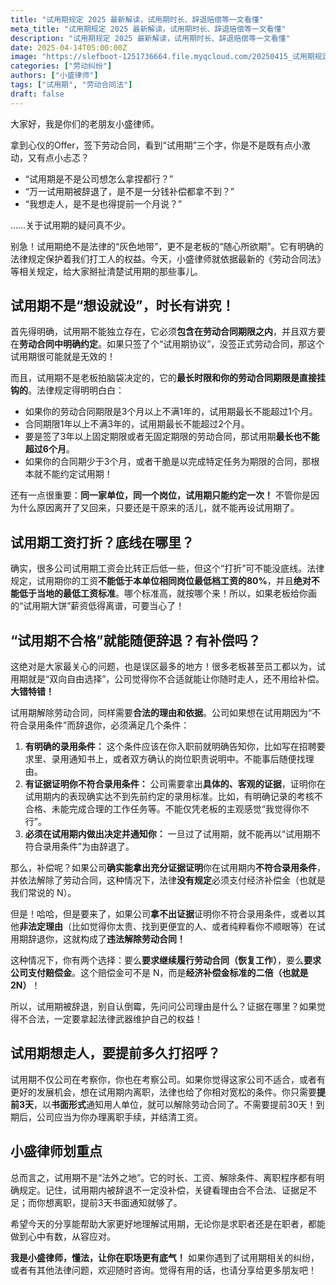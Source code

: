 ```yaml
---
title: "试用期规定 2025 最新解读，试用期时长、辞退赔偿等一文看懂"
meta_title: "试用期规定 2025 最新解读，试用期时长、辞退赔偿等一文看懂"
description: "试用期规定 2025 最新解读，试用期时长、辞退赔偿等一文看懂"
date: 2025-04-14T05:00:00Z
image: "https://slefboot-1251736664.file.myqcloud.com/20250415_试用期规定.png/webp"
categories: ["劳动纠纷"]
authors: ["小盛律师"]
tags: ["试用期", "劳动合同法"]
draft: false
---
```


大家好，我是你们的老朋友小盛律师。

拿到心仪的Offer，签下劳动合同，看到“试用期”三个字，你是不是既有点小激动，又有点小忐忑？

- “试用期是不是公司想怎么拿捏都行？”
- “万一试用期被辞退了，是不是一分钱补偿都拿不到？”
- “我想走人，是不是也得提前一个月说？”

……关于试用期的疑问真不少。

别急！试用期绝不是法律的“灰色地带”，更不是老板的“随心所欲期”。它有明确的法律规定保护着我们打工人的权益。今天，小盛律师就依据最新的《劳动合同法》等相关规定，给大家掰扯清楚试用期的那些事儿。

## 试用期不是“想设就设”，时长有讲究！

首先得明确，试用期不能独立存在，它必须**包含在劳动合同期限之内**，并且双方要在**劳动合同中明确约定**。如果只签了个“试用期协议”，没签正式劳动合同，那这个试用期很可能就是无效的！

而且，试用期不是老板拍脑袋决定的，它的**最长时限和你的劳动合同期限是直接挂钩的**。法律规定得明明白白：

* 如果你的劳动合同期限是3个月以上不满1年的，试用期最长不能超过1个月。
* 合同期限1年以上不满3年的，试用期最长不能超过2个月。
* 要是签了3年以上固定期限或者无固定期限的劳动合同，那试用期**最长也不能超过6个月**。
* 如果你的合同期少于3个月，或者干脆是以完成特定任务为期限的合同，那根本就不能约定试用期！

还有一点很重要：**同一家单位，同一个岗位，试用期只能约定一次！** 不管你是因为什么原因离开了又回来，只要还是干原来的活儿，就不能再设试用期了。

## 试用期工资打折？底线在哪里？

确实，很多公司试用期工资会比转正后低一些，但这个“打折”可不能没底线。法律规定，试用期你的工资**不能低于本单位相同岗位最低档工资的80%**，并且**绝对不能低于当地的最低工资标准**。哪个标准高，就按哪个来！所以，如果老板给你画的“试用期大饼”薪资低得离谱，可要当心了！

## “试用期不合格”就能随便辞退？有补偿吗？

这绝对是大家最关心的问题，也是误区最多的地方！很多老板甚至员工都以为，试用期就是“双向自由选择”，公司觉得你不合适就能让你随时走人，还不用给补偿。**大错特错！**

试用期解除劳动合同，同样需要**合法的理由和依据**。公司如果想在试用期因为“不符合录用条件”而辞退你，必须满足几个条件：

1.  **有明确的录用条件：** 这个条件应该在你入职前就明确告知你，比如写在招聘要求里、录用通知书上，或者双方确认的岗位职责说明中。不能事后随便找理由。
2.  **有证据证明你不符合录用条件：** 公司需要拿出**具体的、客观的证据**，证明你在试用期内的表现确实达不到先前约定的录用标准。比如，有明确记录的考核不合格、未能完成合理的工作任务等。不能仅凭老板的主观感觉“我觉得你不行”。
3.  **必须在试用期内做出决定并通知你：** 一旦过了试用期，就不能再以“试用期不符合录用条件”为由辞退了。

那么，补偿呢？如果公司**确实能拿出充分证据证明**你在试用期内**不符合录用条件**，并依法解除了劳动合同，这种情况下，法律**没有规定**必须支付经济补偿金（也就是我们常说的 N）。

但是！哈哈，但是要来了，如果公司**拿不出证据**证明你不符合录用条件，或者以其他**非法定理由**（比如觉得你太贵、找到更便宜的人、或者纯粹看你不顺眼等）在试用期辞退你，这就构成了**违法解除劳动合同！**

这种情况下，你有两个选择：要么**要求继续履行劳动合同（恢复工作）**，要么**要求公司支付赔偿金**。这个赔偿金可不是 N，而是**经济补偿金标准的二倍（也就是2N）**！

所以，试用期被辞退，别自认倒霉，先问问公司理由是什么？证据在哪里？如果觉得不合法，一定要拿起法律武器维护自己的权益！

## 试用期想走人，要提前多久打招呼？

试用期不仅公司在考察你，你也在考察公司。如果你觉得这家公司不适合，或者有更好的发展机会，想在试用期内离职，法律也给了你相对宽松的条件。你只需要**提前3天**，以**书面形式**通知用人单位，就可以解除劳动合同了。不需要提前30天！到期后，公司应当为你办理离职手续，并结清工资。

## 小盛律师划重点

总而言之，试用期不是“法外之地”。它的时长、工资、解除条件、离职程序都有明确规定。记住，试用期内被辞退不一定没补偿，关键看理由合不合法、证据足不足；而你想离职，提前3天书面通知就够了。

希望今天的分享能帮助大家更好地理解试用期，无论你是求职者还是在职者，都能做到心中有数，从容应对。

**我是小盛律师，懂法，让你在职场更有底气！** 如果你遇到了试用期相关的纠纷，或者有其他法律问题，欢迎随时咨询。觉得有用的话，也请分享给更多朋友吧！
